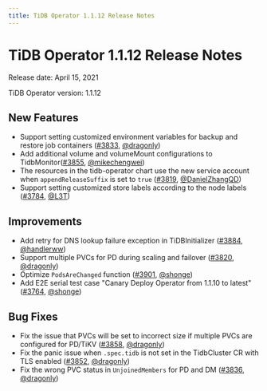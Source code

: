 ```yaml
---
title: TiDB Operator 1.1.12 Release Notes
---
```


# TiDB Operator 1.1.12 Release Notes

Release date: April 15, 2021

TiDB Operator version: 1.1.12

## New Features

- Support setting customized environment variables for backup and restore job containers ([#3833](https://github.com/pingcap/tidb-operator/pull/3833), [@dragonly](https://github.com/dragonly))
- Add additional volume and volumeMount configurations to TidbMonitor([#3855](https://github.com/pingcap/tidb-operator/pull/3855), [@mikechengwei](https://github.com/mikechengwei))
- The resources in the tidb-operator chart use the new service account when `appendReleaseSuffix` is set to `true` ([#3819](https://github.com/pingcap/tidb-operator/pull/3819), [@DanielZhangQD](https://github.com/DanielZhangQD))
- Support setting customized store labels according to the node labels ([#3784](https://github.com/pingcap/tidb-operator/pull/3784), [@L3T](https://github.com/L3T))

## Improvements

- Add retry for DNS lookup failure exception in TiDBInitializer ([#3884](https://github.com/pingcap/tidb-operator/pull/3884), [@handlerww](https://github.com/handlerww))
- Support multiple PVCs for PD during scaling and failover ([#3820](https://github.com/pingcap/tidb-operator/pull/3820), [@dragonly](https://github.com/dragonly))
- Optimize `PodsAreChanged` function ([#3901](https://github.com/pingcap/tidb-operator/pull/3901), [@shonge](https://github.com/shonge))
- Add E2E serial test case "Canary Deploy Operator from 1.1.10 to latest" ([#3764](https://github.com/pingcap/tidb-operator/pull/3764), [@shonge](https://github.com/shonge))

## Bug Fixes

- Fix the issue that PVCs will be set to incorrect size if multiple PVCs are configured for PD/TiKV ([#3858](https://github.com/pingcap/tidb-operator/pull/3858), [@dragonly](https://github.com/dragonly))
- Fix the panic issue when `.spec.tidb` is not set in the TidbCluster CR with TLS enabled ([#3852](https://github.com/pingcap/tidb-operator/pull/3852), [@dragonly](https://github.com/dragonly))
- Fix the wrong PVC status in `UnjoinedMembers` for PD and DM ([#3836](https://github.com/pingcap/tidb-operator/pull/3836), [@dragonly](https://github.com/dragonly))
